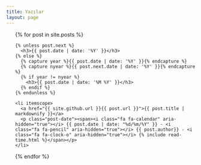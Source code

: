 ```yaml
---
title: Yazılar
layout: page
---
```


<ul class="posts">
  {% for post in site.posts %}

    {% unless post.next %}
      <h3>{{ post.date | date: '%Y' }}</h3>
    {% else %}
      {% capture year %}{{ post.date | date: '%Y' }}{% endcapture %}
      {% capture nyear %}{{ post.next.date | date: '%Y' }}{% endcapture %}
      {% if year != nyear %}
        <h3>{{ post.date | date: '%M %Y' }}</h3>
      {% endif %}
    {% endunless %}

    <li itemscope>
      <a href="{{ site.github.url }}{{ post.url }}">{{ post.title | markdownify }}</a>
      <p class="post-date"><span><i class="fa fa-calendar" aria-hidden="true"></i> {{ post.date | date: "%d/%m/%Y" }} - <i class="fa fa-pencil" aria-hidden="true"></i> {{ post.author}} - <i class="fa fa-clock-o" aria-hidden="true"></i> {% include read-time.html %}</span></p>
    </li>

  {% endfor %}
</ul>
